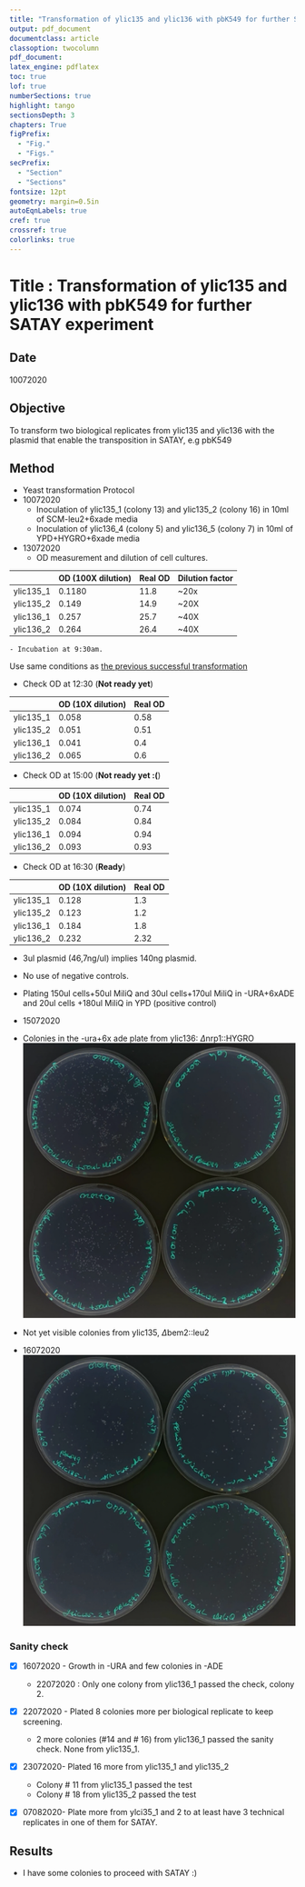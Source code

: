```yaml
---
title: "Transformation of ylic135 and ylic136 with pbK549 for further SATAY experiment"
output: pdf_document
documentclass: article
classoption: twocolumn
pdf_document:
latex_engine: pdflatex
toc: true
lof: true
numberSections: true
highlight: tango
sectionsDepth: 3
chapters: True
figPrefix:
  - "Fig."
  - "Figs."
secPrefix:
  - "Section"
  - "Sections"
fontsize: 12pt
geometry: margin=0.5in
autoEqnLabels: true
cref: true
crossref: true
colorlinks: true
---
```


# Title : Transformation of ylic135 and ylic136 with pbK549 for further SATAY experiment

## Date
10072020

## Objective

To transform two biological replicates from ylic135 and ylic136 with the plasmid that enable the transposition in SATAY, e.g pbK549

## Method

- Yeast transformation Protocol
- 10072020
    - Inoculation of ylic135_1 (colony 13) and ylic135_2 (colony 16) in 10ml of SCM-leu2+6xade media
    - Inoculation of ylic136_4 (colony 5) and ylic136_5 (colony 7) in 10ml of YPD+HYGRO+6xade media
- 13072020
    - OD measurement and dilution of cell cultures. 

|  	| OD (100X dilution) 	| Real OD 	| Dilution factor  	|
|-	|-	|-	|-	|
| ylic135_1 	| 0.1180 	| 11.8 	| ~20x 	|
| ylic135_2 	| 0.149 	| 14.9 	| ~20X 	|
| ylic136_1 	| 0.257 	| 25.7 	| ~40X 	|
| ylic136_2 	| 0.264 	| 26.4 	| ~40X 	|

    - Incubation at 9:30am. 

Use same conditions as [the previous successful transformation](../2019-10/2019-10-03-pBK549-transformation-in-ylic133-clones-III.md)

- Check OD at 12:30 (**Not ready yet**)

|  	| OD (10X dilution) 	| Real OD 	|
|-	|-	|-	|
| ylic135_1 	| 0.058 	| 0.58 	| 
| ylic135_2 	| 0.051 	| 0.51 	| 
| ylic136_1 	| 0.041 	| 0.4 	| 
| ylic136_2 	| 0.065	| 0.6 	| 

- Check OD at 15:00 (**Not ready yet :(**)

|  	| OD (10X dilution) 	| Real OD 	|
|-	|-	|-	|
| ylic135_1 	| 0.074	| 0.74 	| 
| ylic135_2 	| 0.084 	| 0.84 	| 
| ylic136_1 	| 0.094 	| 0.94 	| 
| ylic136_2 	| 0.093	| 0.93	| 

- Check OD at 16:30 (**Ready**)

|  	| OD (10X dilution) 	| Real OD 	|
|-	|-	|-	|
| ylic135_1 	| 0.128	| 1.3 	| 
| ylic135_2 	| 0.123 	| 1.2 	| 
| ylic136_1 	| 0.184 	| 1.8 	| 
| ylic136_2 	| 0.232	| 2.32	| 

- 3ul plasmid (46,7ng/ul) implies 140ng plasmid.
- No use of negative controls. 
- Plating 150ul cells+50ul MiliQ and 30ul cells+170ul MiliQ in -URA+6xADE and 20ul cells +180ul MiliQ in YPD (positive control)

- 15072020
- Colonies in the -ura+6x ade plate from ylic136: $\Delta$nrp1::HYGRO 
![](../Images/15072020-dnrp1+pBk549_transformation-plate.png)
- Not yet visible colonies from ylic135, $\Delta$bem2::leu2
- 16072020
![bem2d+pBK549 transformants](../Images/16072020-dbem2+pBk549-transformation-plate-16072020.png)

### Sanity check 

- [x] 16072020 - Growth in -URA and few colonies in -ADE
    - 22072020 : Only one colony from ylic136_1 passed the check, colony 2. 
- [x] 22072020 - Plated 8 colonies more per biological replicate to keep screening. 
    - 2 more colonies (#14 and # 16) from ylic136_1 passed the sanity check. None from ylic135_1.
- [x] 23072020- Plated 16 more from ylic135_1 and ylic135_2 
    - Colony # 11 from ylic135_1 passed the test
    - Colony # 18 from ylic135_2 passed the test

- [x] 07082020- Plate more from ylci35_1 and 2 to at least have 3 technical replicates in one of them for SATAY.


## Results
- I have some colonies to proceed with SATAY :) 
